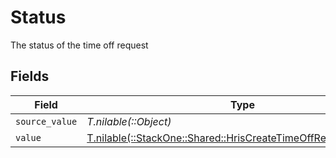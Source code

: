 # Status

The status of the time off request


## Fields

| Field                                                                                                                      | Type                                                                                                                       | Required                                                                                                                   | Description                                                                                                                |
| -------------------------------------------------------------------------------------------------------------------------- | -------------------------------------------------------------------------------------------------------------------------- | -------------------------------------------------------------------------------------------------------------------------- | -------------------------------------------------------------------------------------------------------------------------- |
| `source_value`                                                                                                             | *T.nilable(::Object)*                                                                                                      | :heavy_minus_sign:                                                                                                         | N/A                                                                                                                        |
| `value`                                                                                                                    | [T.nilable(::StackOne::Shared::HrisCreateTimeOffRequestDtoValue)](../../models/shared/hriscreatetimeoffrequestdtovalue.md) | :heavy_minus_sign:                                                                                                         | N/A                                                                                                                        |